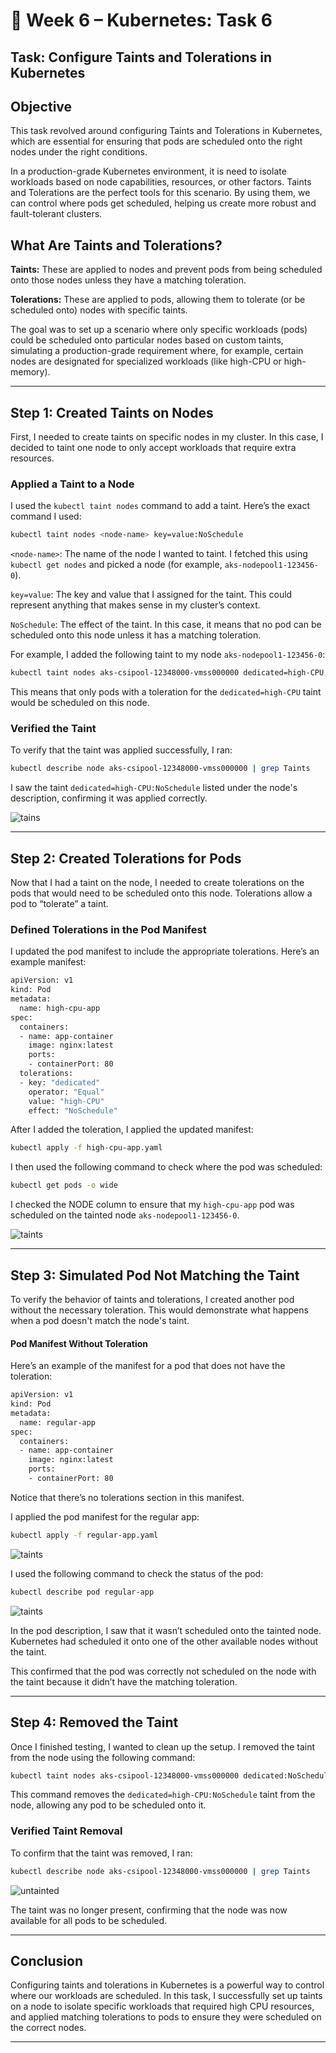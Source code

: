 
# 🐳 Week 6 – Kubernetes: Task 6

## Task: Configure Taints and Tolerations in Kubernetes

## Objective

This task revolved around configuring Taints and Tolerations in Kubernetes, which are essential for ensuring that pods are scheduled onto the right nodes under the right conditions.

In a production-grade Kubernetes environment, it is need to isolate workloads based on node capabilities, resources, or other factors. Taints and Tolerations are the perfect tools for this scenario. By using them, we can control where pods get scheduled, helping us create more robust and fault-tolerant clusters.

## What Are Taints and Tolerations?

**Taints:** These are applied to nodes and prevent pods from being scheduled onto those nodes unless they have a matching toleration.

**Tolerations:** These are applied to pods, allowing them to tolerate (or be scheduled onto) nodes with specific taints.

The goal was to set up a scenario where only specific workloads (pods) could be scheduled onto particular nodes based on custom taints, simulating a production-grade requirement where, for example, certain nodes are designated for specialized workloads (like high-CPU or high-memory).

---


## Step 1: Created Taints on Nodes

First, I needed to create taints on specific nodes in my cluster. In this case, I decided to taint one node to only accept workloads that require extra resources.

### Applied a Taint to a Node

I used the `kubectl taint nodes` command to add a taint. Here’s the exact command I used:

```bash
kubectl taint nodes <node-name> key=value:NoSchedule
```

`<node-name>`: The name of the node I wanted to taint. I fetched this using `kubectl get nodes` and picked a node (for example, `aks-nodepool1-123456-0`).

`key=value`: The key and value that I assigned for the taint. This could represent anything that makes sense in my cluster’s context.

`NoSchedule`: The effect of the taint. In this case, it means that no pod can be scheduled onto this node unless it has a matching toleration.

For example, I added the following taint to my node `aks-nodepool1-123456-0`:

```bash
kubectl taint nodes aks-csipool-12348000-vmss000000 dedicated=high-CPU:NoSchedule
```

This means that only pods with a toleration for the `dedicated=high-CPU` taint would be scheduled on this node.

### Verified the Taint

To verify that the taint was applied successfully, I ran:

```bash
kubectl describe node aks-csipool-12348000-vmss000000 | grep Taints
```

I saw the taint `dedicated=high-CPU:NoSchedule` listed under the node's description, confirming it was applied correctly.

![tains](./snapshots/Taints.jpg)

---

## Step 2: Created Tolerations for Pods

Now that I had a taint on the node, I needed to create tolerations on the pods that would need to be scheduled onto this node. Tolerations allow a pod to “tolerate” a taint.

### Defined Tolerations in the Pod Manifest

I updated the pod manifest to include the appropriate tolerations. Here’s an example manifest:

```bash
apiVersion: v1
kind: Pod
metadata:
  name: high-cpu-app
spec:
  containers:
  - name: app-container
    image: nginx:latest
    ports:
    - containerPort: 80
  tolerations:
  - key: "dedicated"
    operator: "Equal"
    value: "high-CPU"
    effect: "NoSchedule"
```


After I added the toleration, I applied the updated manifest:

```bash
kubectl apply -f high-cpu-app.yaml
```

I then used the following command to check where the pod was scheduled:

```bash
kubectl get pods -o wide
```

I checked the NODE column to ensure that my `high-cpu-app` pod was scheduled on the tainted node `aks-nodepool1-123456-0`.

![taints](./snapshots/pod-test.jpg)

---

## Step 3: Simulated Pod Not Matching the Taint

To verify the behavior of taints and tolerations, I created another pod without the necessary toleration. This would demonstrate what happens when a pod doesn't match the node's taint.

#### Pod Manifest Without Toleration

Here’s an example of the manifest for a pod that does not have the toleration:

```bash
apiVersion: v1
kind: Pod
metadata:
  name: regular-app
spec:
  containers:
  - name: app-container
    image: nginx:latest
    ports:
    - containerPort: 80
```
Notice that there’s no tolerations section in this manifest.


I applied the pod manifest for the regular app:

```bash
kubectl apply -f regular-app.yaml
```

![taints](./snapshots/test2.jpg)

I used the following command to check the status of the pod:

```bash
kubectl describe pod regular-app
```

![taints](./snapshots/test-describe.jpg)

In the pod description, I saw that it wasn’t scheduled onto the tainted node. Kubernetes had scheduled it onto one of the other available nodes without the taint.

This confirmed that the pod was correctly not scheduled on the node with the taint because it didn’t have the matching toleration.

---

## Step 4: Removed the Taint

Once I finished testing, I wanted to clean up the setup. I removed the taint from the node using the following command:

```bash
kubectl taint nodes aks-csipool-12348000-vmss000000 dedicated:NoSchedule-
```

This command removes the `dedicated=high-CPU:NoSchedule` taint from the node, allowing any pod to be scheduled onto it.

### Verified Taint Removal

To confirm that the taint was removed, I ran:

```bash
kubectl describe node aks-csipool-12348000-vmss000000 | grep Taints
```

![untainted](./snapshots/untainted.jpg)

The taint was no longer present, confirming that the node was now available for all pods to be scheduled.

---

## Conclusion

Configuring taints and tolerations in Kubernetes is a powerful way to control where our workloads are scheduled. In this task, I successfully set up taints on a node to isolate specific workloads that required high CPU resources, and applied matching tolerations to pods to ensure they were scheduled on the correct nodes.

---
